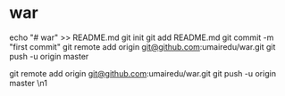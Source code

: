 # war

echo "# war" >> README.md
git init
git add README.md
git commit -m "first commit"
git remote add origin git@github.com:umairedu/war.git
git push -u origin master


git remote add origin git@github.com:umairedu/war.git
git push -u origin master
\n1
